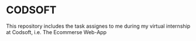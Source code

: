 # CODSOFT

This repository includes the task assignes to me during my virtual internship at Codsoft, i.e. The Ecommerse Web-App

